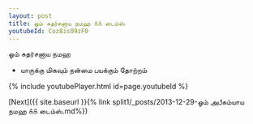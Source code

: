 ```yaml
---
layout: post
title: ஓம் சுதர்சனாய நமஹ ௧௧ டைம்ஸ்
youtubeId: Coz8is09zF0
---
```

 
 
 ஓம் சுதர்சனாய நமஹ  
 
 -  யாருக்கு மிகவும் நன்மை பயக்கும் தோற்றம் 
 
  
 
  
 
 
 
 
 
 


{% include youtubePlayer.html id=page.youtubeId %}
 
[Next]({{ site.baseurl }}{% link  split1/_posts/2013-12-29-ஓம் அபீகம்யாய நமஹ ௧௧ டைம்ஸ்.md%})
 
